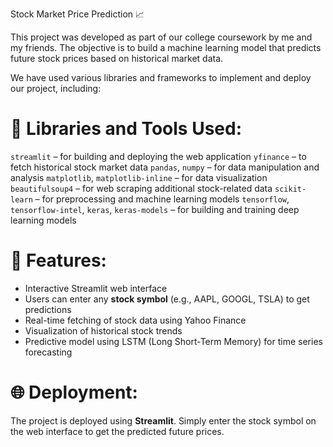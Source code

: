  Stock Market Price Prediction 📈
 

This project was developed as part of our college coursework by me and my friends. The objective is to build a machine learning model that predicts future stock prices based on historical market data.

We have used various libraries and frameworks to implement and deploy our project, including:

# 🔧 Libraries and Tools Used:

  `streamlit` – for building and deploying the web application
  `yfinance` – to fetch historical stock market data
  `pandas`, `numpy` – for data manipulation and analysis
  `matplotlib`, `matplotlib-inline` – for data visualization
  `beautifulsoup4` – for web scraping additional stock-related data
  `scikit-learn` – for preprocessing and machine learning models
  `tensorflow`, `tensorflow-intel`, `keras`, `keras-models` – for building and training deep learning models

# 🚀 Features:

* Interactive Streamlit web interface
* Users can enter any **stock symbol** (e.g., AAPL, GOOGL, TSLA) to get predictions
* Real-time fetching of stock data using Yahoo Finance
* Visualization of historical stock trends
* Predictive model using LSTM (Long Short-Term Memory) for time series forecasting

# 🌐 Deployment:

The project is deployed using **Streamlit**. Simply enter the stock symbol on the web interface to get the predicted future prices.



